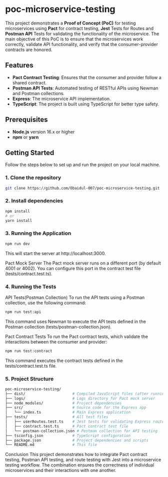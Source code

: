 # poc-microservice-testing

This project demonstrates a **Proof of Concept (PoC)** for testing microservices using **Pact** for contract testing, **Jest** Tests for Routes and **Postman API** Tests for validating the functionality of the microservice. The main objective of this PoC is to ensure that the microservices work correctly, validate API functionality, and verify that the consumer-provider contracts are honored.

## Features

- **Pact Contract Testing**: Ensures that the consumer and provider follow a shared contract.
- **Postman API Tests**: Automated testing of RESTful APIs using Newman and Postman collections.
- **Express**: The microservice API implementation.
- **TypeScript**: The project is built using TypeScript for better type safety.

## Prerequisites

- **Node.js** version 16.x or higher
- **npm** or **yarn**

## Getting Started

Follow the steps below to set up and run the project on your local machine.

### 1. Clone the repository

```bash
git clone https://github.com/Obaidul-007/poc-microservice-testing.git
```

### 2. Install dependencies
```bash
npm install
# or
yarn install
```

### 3. Running the Application
```bash
npm run dev
```
This will start the server at http://localhost:3000.

Pact Mock Server
The Pact mock server runs on a different port (by default 4001 or 4002). You can configure this port in the contract test file (tests/contract.test.ts).

### 4. Running the Tests

API Tests(Postman Collection)
To run the API tests using a Postman collection, use the following command:
```bash
npm run test:api
```

This command uses Newman to execute the API tests defined in the Postman collection (tests/postman-collection.json).

Pact Contract Tests
To run the Pact contract tests, which validate the interactions between the consumer and provider:
```bash
npm run test:contract
```
This command executes the contract tests defined in the tests/contract.test.ts file.

### 5. Project Structure

```bash
poc-microservice-testing/
├── dist/                     # Compiled JavaScript files (after running `npm run build`)
├── logs/                     # Logs directory for Pact mock server
├── node_modules/             # Project dependencies
├── src/                      # Source code for the Express app
│   └── index.ts              # Main Express application
├── tests/                    # All test files
│   ├── userRoutes.test.ts    # Jest tests for validating Express routes
│   ├── contract.test.ts      # Pact contract test file
│   └── postman-collection.json # Postman collection for API testing
├── tsconfig.json             # TypeScript configuration
├── package.json              # Project dependencies and scripts
└── README.md                 # This file
```

Conclusion
This project demonstrates how to integrate Pact contract testing, Postman API testing, and route testing with Jest into a microservice testing workflow. The combination ensures the correctness of individual microservices and their interactions with one another.
